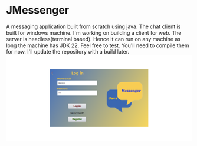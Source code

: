 # JMessenger
A messaging application built from scratch using java. The chat client is built for windows machine. I'm working on building a client for web. The server is headless(terminal based). Hence it can run on any machine as long the machine has JDK  22. 
Feel free to test. You'll need to compile them for now. I'll update the repository with a build later. 
![Login UI](images/login.png)
